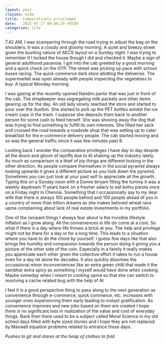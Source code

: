 ```yaml
---
layout: post
classes: wide
title:  Comparatively privileged
date:   2025-07-27 00:00:29 +0530
categories: life
---
```


7.42 AM, I was scampering through the road trying to adjust the bag on the shoulders. It was a cloudy and gloomy morning. A quiet and breezy street given the bustling nature of AECS layout on a Sunday night. I was trying to remember if I locked the house though I did and checked it. Maybe a sign of general adulthood paranoia. I got into the cab greeted by a good morning and a quick check on the OTP. The street was picking up pace with school buses racing. The quick commerce dark store allotting the deliveries. The supermarket was open already with people inspecting the vegetables to buy. A typical Monday morning.

I was gazing at the recently opened Nandini parlor that was just in front of the cab. The shopkeeper was segregating milk packets and other items gearing up for the day. An old lady slowly reached the store and started to pour over the dustbin. She started to pick up the PET bottles amidst the ice cream cups in the trash. I suppose she deposits them back to another person for some cash to feed herself. She was shooing away the dog that was trying to find something to fulfill its own interests. She filled her sack and crossed the road towards a roadside shop that was setting up to cater breakfast for the e-commerce delivery people. The cab started moving and so was the general traffic since it was few minutes past 8.

Looking back I wonder the comparative privileges I have day to day despite all the doom and gloom of layoffs due to AI shaking up the industry lately. As much as comparison is a thief of joy things are different looking in the other direction. As people compare themselves in the social pyramid always looking upwards it gives a different picture as you look down the pyramid. Sometimes you can just look at your past self to appreciate all the growth. Typing this on a Sunday noon with a Donne biryani filling the tummy it was a weekly daydream 11 years back on a fresher salary to eat kothu parota once on a Friday night in Chennai. Something that I occassionally say to my dear wife that there is always 100 people behind and 100 people ahead of you in a country of more than billion dreams as she makes beloved wheat rava upma complaining about lack of real estate investments in my portfolio.

One of the rampant things I always fear about is the invisible lifestyle inflation as I grow along. All the conveniences in life do come at a cost. So what if there is a day where life throws a brick at you. The help and privilege might not be there for a day or for a long time. This leads to a situation where you have to do the chore by yourself. I guess few days like that also brings the humility and compassion towards the person doing it giving you a picture of the other side of the coin. Especially in a family it really makes you appreciate each other given the collective effort it takes to run a house even for a day let alone for decades. It also quickly dissolves the occassional minor inconveniences like an extra green chilli that made it the sambhar extra spicy as something I myself would have done when cooking. Maybe someday when I resort to cooking upma so that she can switch to resolving a cache related bug with the help of AI.

I feel it is a good perspective thing to pass along to the next generation as convenience through e-commerce, quick commerce, etc. increases with younger ones experiencing them early leading to instant gratification. As convenience improves and new jobs based on them are created I hope there is no significant loss in realization of the value and cost of everyday things. Back then there used to be a subject called Moral Science in my old school days filled with byte sized stories and I hope they are not replaced by Maxwell equation problems related to entrance these days.

*Pushes to git and stares at the heap of clothes to fold*
